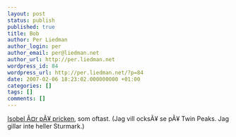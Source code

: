 ```yaml
---
layout: post
status: publish
published: true
title: Bob
author: Per Liedman
author_login: per
author_email: per@liedman.net
author_url: http://per.liedman.net
wordpress_id: 84
wordpress_url: http://per.liedman.net/?p=84
date: 2007-02-06 18:23:02.000000000 +01:00
categories: []
tags: []
comments: []
---
```

<a href="http://isobelsverkstad.blogspot.com/2007/02/i-gr-kvll-insg-jag-en-av-anledningarna.html">Isobel Ã¤r pÃ¥ pricken</a>, som oftast. (Jag vill ocksÃ¥ se pÃ¥ Twin Peaks. Jag gillar inte heller Sturmark.)
